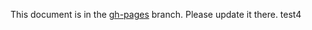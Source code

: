 This document is in the [gh-pages](https://github.com/capitalone/Hygieia/blob/gh-pages/pages/hygieia/release.md) branch. Please update it there.
test4
